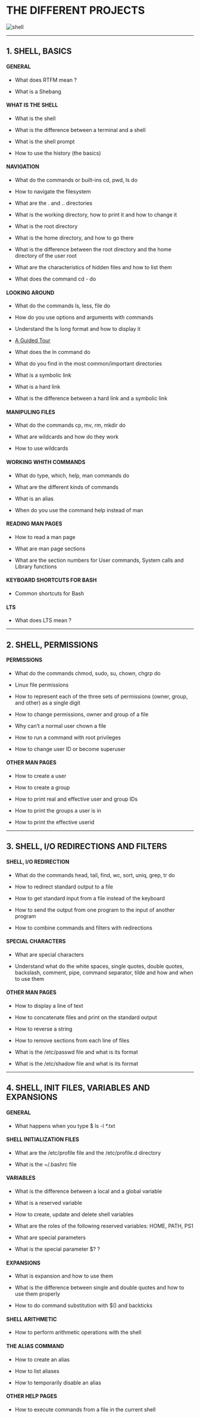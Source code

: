 # THE DIFFERENT PROJECTS

![shell](https://korben.info/app/uploads/2020/02/more-like-linux-wallpaper.png)

----------------------

## 1. SHELL, BASICS


#### GENERAL

  - What does RTFM mean ?

  - What is a Shebang


#### WHAT IS THE SHELL

  - What is the shell

  - What is the difference between a terminal and a shell

  - What is the shell prompt

  - How to use the history (the basics)


#### NAVIGATION

  - What do the commands or built-ins cd, pwd, ls do

  - How to navigate the filesystem

  - What are the . and .. directories

  - What is the working directory, how to print it and how to change it

  - What is the root directory

  - What is the home directory, and how to go there

  - What is the difference between the root directory and the home directory of the user root

  - What are the characteristics of hidden files and how to list them

  - What does the command cd - do


#### LOOKING AROUND

  - What do the commands ls, less, file do

  - How do you use options and arguments with commands

  - Understand the ls long format and how to display it

  - [A Guided Tour](https://intranet.hbtn.io/rltoken/GznRkhU3QTWAWwDeZ-k9Pw)

  - What does the ln command do

  - What do you find in the most common/important directories

  - What is a symbolic link

  - What is a hard link

  - What is the difference between a hard link and a symbolic link


#### MANIPULING FILES

  - What do the commands cp, mv, rm, mkdir do

  - What are wildcards and how do they work

  - How to use wildcards

   
#### WORKING WHITH COMMANDS

  - What do type, which, help, man commands do 

  - What are the different kinds of commands

  - What is an alias

  - When do you use the command help instead of man


#### READING MAN PAGES

  - How to read a man page

  - What are man page sections

  - What are the section numbers for User commands, System calls and Library functions


#### KEYBOARD SHORTCUTS FOR BASH

  - Common shortcuts for Bash


#### LTS

  - What does LTS mean ?

---------------------------------



## 2. SHELL, PERMISSIONS


#### PERMISSIONS

  - What do the commands chmod, sudo, su, chown, chgrp do
 
  - Linux file permissions

  - How to represent each of the three sets of permissions (owner, group, and other) as a single digit

  - How to change permissions, owner and group of a file

  - Why can’t a normal user chown a file

  - How to run a command with root privileges

  - How to change user ID or become superuser


#### OTHER MAN PAGES

  - How to create a user

  - How to create a group

  - How to print real and effective user and group IDs

  - How to print the groups a user is in

  - How to print the effective userid

--------------------------


## 3. SHELL, I/O REDIRECTIONS AND FILTERS

#### SHELL, I/O REDIRECTION

  - What do the commands head, tail, find, wc, sort, uniq, grep, tr do 

  - How to redirect standard output to a file

  - How to get standard input from a file instead of the keyboard

  - How to send the output from one program to the input of another program

  - How to combine commands and filters with redirections

#### SPECIAL CHARACTERS

  - What are special characters

  - Understand what do the white spaces, single quotes, double quotes, backslash, comment, pipe, command separator, tilde and how and when to use them


#### OTHER MAN PAGES

  - How to display a line of text

  - How to concatenate files and print on the standard output

  - How to reverse a string

  - How to remove sections from each line of files

  - What is the /etc/passwd file and what is its format

  - What is the /etc/shadow file and what is its format


--------------------------------


## 4. SHELL, INIT FILES, VARIABLES AND EXPANSIONS

#### GENERAL

  - What happens when you type $ ls -l *.txt


#### SHELL INITIALIZATION FILES

  - What are the /etc/profile file and the /etc/profile.d directory

  - What is the ~/.bashrc file


#### VARIABLES

  - What is the difference between a local and a global variable

  - What is a reserved variable

  - How to create, update and delete shell variables

  - What are the roles of the following reserved variables: HOME, PATH, PS1

  - What are special parameters

  - What is the special parameter $? ?

#### EXPANSIONS

  - What is expansion and how to use them

  - What is the difference between single and double quotes and how to use them properly

  - How to do command substitution with $() and backticks

#### SHELL ARITHMETIC

  - How to perform arithmetic operations with the shell

#### THE ALIAS COMMAND

  - How to create an alias

  - How to list aliases

  - How to temporarily disable an alias

#### OTHER HELP PAGES

  - How to execute commands from a file in the current shell


